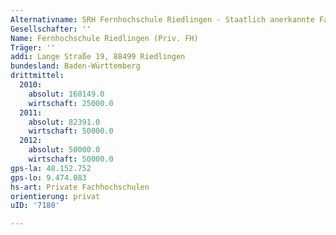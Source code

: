 ```yaml
---
Alternativname: SRH Fernhochschule Riedlingen - Staatlich anerkannte Fachhochschule der SRH Hochschulen gGmbH
Gesellschafter: ''
Name: Fernhochschule Riedlingen (Priv. FH)
Träger: ''
addi: Lange Straße 19, 88499 Riedlingen
bundesland: Baden-Württemberg
drittmittel:
  2010:
    absolut: 160149.0
    wirtschaft: 25000.0
  2011:
    absolut: 82391.0
    wirtschaft: 50000.0
  2012:
    absolut: 50000.0
    wirtschaft: 50000.0
gps-la: 48.152.752
gps-lo: 9.474.083
hs-art: Private Fachhochschulen
orientierung: privat
uID: '7180'

---
```


